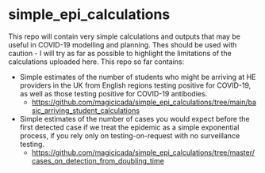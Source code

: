 # simple_epi_calculations

This repo will contain very simple calculations and outputs that may be useful in COVID-19 modelling and planning.  Thes should be used with caution - I will try as far as possible to highlight the limitations of the calculations uploaded here.  This repo so far contains:

- Simple estimates of the number of students who might be arriving at HE providers in the UK from English regions  testing positive for COVID-19, as well as those testing positive for COVID-19 antibodies.
  - https://github.com/magicicada/simple_epi_calculations/tree/main/basic_arriving_student_calculations
- Simple estimates of the number of cases you would expect before the first detected case if we treat the epidemic as a simple exponential process, if you rely only on testing-on-request with no surveillance testing.
  - https://github.com/magicicada/simple_epi_calculations/tree/master/cases_on_detection_from_doubling_time 
